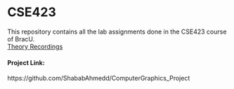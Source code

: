 # CSE423
This repository contains all the lab assignments done in the CSE423 course of BracU. <br>
[Theory Recordings](https://youtube.com/playlist?list=PLtQXTSdoymQetY8HSK6Y0ZsTH7avkozLR&si=Oa2t3lVWXDMyhlIJ)

<h4>Project Link:</h4>
https://github.com/ShababAhmedd/ComputerGraphics_Project
